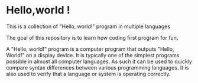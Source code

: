 # Hello,world !

This is a collection of "Hello, world!" program in multiple languages

The goal of this repository is to learn how coding first program for fun.

A "Hello, world!" program is a computer program that outputs "Hello, World!" on a display device. 
It is typically one of the simplest programs possible in almost all computer languages. 
As such it can be used to quickly compare syntax differences between various programming languages. 
It is also used to verify that a language or system is operating correctly. 
